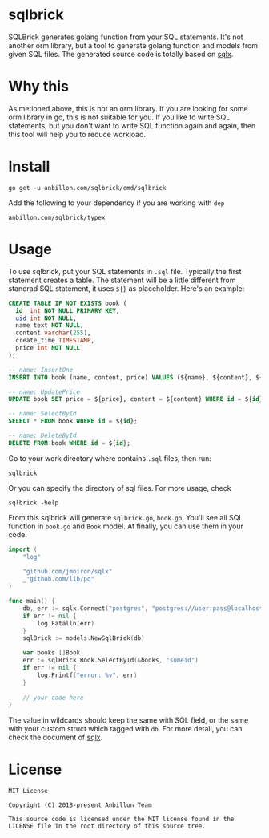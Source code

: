sqlbrick
======
SQLBrick generates golang function from your SQL statements. It's not another orm library, but a tool to generate golang function and models from given SQL files. The generated source code is totally based on  [sqlx][1]. 

Why this
======
As metioned above, this is not an orm library. If you are looking for some orm library in go, this is not suitable for you. If you like to write SQL statements, but you don't want to write SQL function again and again, then this tool will help you to reduce workload.

# Install
```shell
go get -u anbillon.com/sqlbrick/cmd/sqlbrick
```
Add the following to your dependency if you are working with `dep`
```text
anbillon.com/sqlbrick/typex
```

# Usage
To use sqlbrick, put your SQL statements in `.sql` file. Typically the first statement creates a table. The statement will be a little different from standrad SQL statement, it uses `${}` as  placeholder. Here's an example:
```sql
CREATE TABLE IF NOT EXISTS book (
  id  int NOT NULL PRIMARY KEY,
  uid int NOT NULL,
  name text NOT NULL,
  content varchar(255),
  create_time TIMESTAMP,
  price int NOT NULL
);

-- name: InsertOne
INSERT INTO book (name, content, price) VALUES (${name}, ${content}, ${price});

-- name: UpdatePrice
UPDATE book SET price = ${price}, content = ${content} WHERE id = ${id};

-- name: SelectById
SELECT * FROM book WHERE id = ${id};

-- name: DeleteById
DELETE FROM book WHERE id = ${id};
```
Go to your work directory where contains `.sql` files, then run:
```shel
sqlbrick
```
Or you can specify the directory of sql files. For more usage, check
```shell
sqlbrick -help
```

From this sqlbrick will generate `sqlbrick.go`, `book.go`. You'll see all SQL function in `book.go` and `Book` model. At finally, you can use them in your code.
```go
import (
	"log"
	
	"github.com/jmoiron/sqlx"
	_"github.com/lib/pq"
)

func main() {
	db, err := sqlx.Connect("postgres", "postgres://user:pass@localhost/dbname?sslmode=disable")
	if err != nil {
		log.Fatalln(err)
	}
	sqlBrick := models.NewSqlBrick(db)

	var books []Book
	err := sqlBrick.Book.SelectById(&books, "someid")
	if err != nil {
		log.Printf("error: %v", err)
	}
	
	// your code here
}
```
The value in wildcards should keep the same with SQL field, or the same with your custom struct which tagged with `db`. For more detail, you can check the document of [sqlx][1]. 

License
======
```text
MIT License

Copyright (C) 2018-present Anbillon Team

This source code is licensed under the MIT license found in the
LICENSE file in the root directory of this source tree.
```

[1]: https://github.com/jmoiron/sqlx
